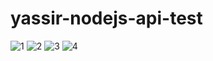 # yassir-nodejs-api-test
![1](https://user-images.githubusercontent.com/21696574/211218986-f7c06198-85e2-4c88-9b1e-c9eb3d2feb47.PNG)
![2](https://user-images.githubusercontent.com/21696574/211218997-35f5860b-cc07-46af-85cd-f8c9c8114e83.PNG)
![3](https://user-images.githubusercontent.com/21696574/211218998-6891b252-69e1-46cb-8684-fd3cc18bbd44.PNG)
![4](https://user-images.githubusercontent.com/21696574/211219002-b5ae5f08-2bc9-4947-8eac-780226c50fda.PNG)
